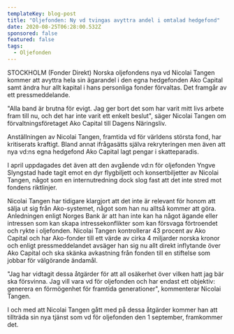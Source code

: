 ```yaml
---
templateKey: blog-post
title: "Oljefonden: Ny vd tvingas avyttra andel i omtalad hedgefond"
date: 2020-08-25T06:28:00.532Z
sponsored: false
featured: false
tags:
  - Oljefonden
---
```

STOCKHOLM (Fonder Direkt) Norska oljefondens nya vd Nicolai Tangen kommer att avyttra hela sin ägarandel i den egna hedgefonden Ako Capital samt ändra hur allt kapital i hans personliga fonder förvaltas. Det framgår av ett pressmeddelande.

"Alla band är brutna för evigt. Jag ger bort det som har varit mitt livs arbete fram till nu, och det har inte varit ett enkelt beslut", säger Nicolai Tangen om förvaltningsföretaget Ako Capital till Dagens Näringsliv.

Anställningen av Nicolai Tangen, framtida vd för världens största fond, har kritiserats kraftigt. Bland annat ifrågasätts själva rekryteringen men även att nya vd:ns egna hedgefond Ako Capital lagt pengar i skatteparadis.

I april uppdagades det även att den avgående vd:n för oljefonden Yngve Slyngstad hade tagit emot en dyr flygbiljett och konsertbiljetter av Nicolai Tangen, något som en internutredning dock slog fast att det inte stred mot fondens riktlinjer.

Nicolai Tangen har tidigare klargjort att det inte är relevant för honom att sälja ut sig från Ako-systemet, något som han nu alltså kommer att göra. Anledningen enligt Norges Bank är att han inte kan ha något ägande eller intressen som kan skapa intressekonflikter som kan försvaga förtroendet och rykte i oljefonden. Nicolai Tangen kontrollerar 43 procent av Ako Capital och har Ako-fonder till ett värde av cirka 4 miljarder norska kronor och enligt pressmeddelandet avsäger han sig nu allt direkt inflytande över Ako Capital och ska skänka avkastning från fonden till en stiftelse som jobbar för välgörande ändamål.

"Jag har vidtagit dessa åtgärder för att all osäkerhet över vilken hatt jag bär ska försvinna. Jag vill vara vd för oljefonden och har endast ett objektiv: generera en förmögenhet för framtida generationer", kommenterar Nicolai Tangen.

I och med att Nicolai Tangen gått med på dessa åtgärder kommer han att tillträda sin nya tjänst som vd för oljefonden den 1 september, framkommer det.